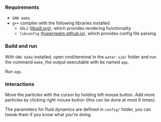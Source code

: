 ### Requirements
* `GNU make`
* `g++` compiler with the following libraries installed
  * `SDL2` ([libsdl.org](https://www.libsdl.org/)), which provides rendering functionality
  * `libconfig` ([hyperrealm.github.io](https://hyperrealm.github.io/libconfig/)), which provides config file parsing

### Build and run
With `GNU make` installed, open cmd/terminal in the `water-sim/` folder and run the command `make`, the output executable with be named `app`.

Run `app`.

### Interactions
Move the particles with the cursor by holding left mouse button. Add more particles by clicking right mouse button (this can be done at most 6 times).

The parameters for fluid dynamics are defined in `config/` folder, you can tweak them if you know what you're doing.